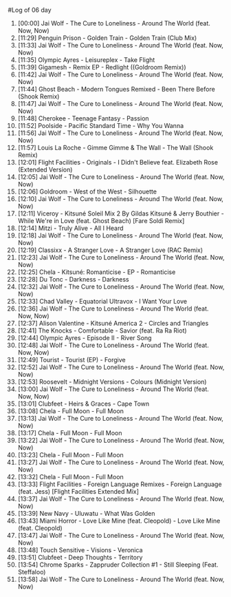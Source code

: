 #Log of 06 day

1. [00:00] Jai Wolf - The Cure to Loneliness - Around The World (feat. Now, Now)
1. [11:29] Penguin Prison - Golden Train - Golden Train (Club Mix)
1. [11:33] Jai Wolf - The Cure to Loneliness - Around The World (feat. Now, Now)
1. [11:35] Olympic Ayres - Leisureplex - Take Flight
1. [11:39] Gigamesh - Remix EP - Redlight ((Goldroom Remix))
1. [11:42] Jai Wolf - The Cure to Loneliness - Around The World (feat. Now, Now)
1. [11:44] Ghost Beach - Modern Tongues Remixed - Been There Before (Shook Remix)
1. [11:47] Jai Wolf - The Cure to Loneliness - Around The World (feat. Now, Now)
1. [11:48] Cherokee - Teenage Fantasy - Passion
1. [11:52] Poolside - Pacific Standard Time - Why You Wanna
1. [11:56] Jai Wolf - The Cure to Loneliness - Around The World (feat. Now, Now)
1. [11:57] Louis La Roche - Gimme Gimme & The Wall - The Wall (Shook Remix)
1. [12:01] Flight Facilities - Originals - I Didn't Believe feat. Elizabeth Rose (Extended Version)
1. [12:05] Jai Wolf - The Cure to Loneliness - Around The World (feat. Now, Now)
1. [12:06] Goldroom - West of the West - Silhouette
1. [12:10] Jai Wolf - The Cure to Loneliness - Around The World (feat. Now, Now)
1. [12:11] Viceroy - Kitsuné Soleil Mix 2 By Gildas Kitsuné & Jerry Bouthier - While We're in Love (feat. Ghost Beach) [Fare Soldi Remix]
1. [12:14] Mitzi - Truly Alive - All I Heard
1. [12:18] Jai Wolf - The Cure to Loneliness - Around The World (feat. Now, Now)
1. [12:19] Classixx - A Stranger Love - A Stranger Love (RAC Remix)
1. [12:23] Jai Wolf - The Cure to Loneliness - Around The World (feat. Now, Now)
1. [12:25] Chela - Kitsuné: Romanticise - EP - Romanticise
1. [12:28] Du Tonc - Darkness - Darkness
1. [12:32] Jai Wolf - The Cure to Loneliness - Around The World (feat. Now, Now)
1. [12:33] Chad Valley - Equatorial Ultravox - I Want Your Love
1. [12:36] Jai Wolf - The Cure to Loneliness - Around The World (feat. Now, Now)
1. [12:37] Alison Valentine - Kitsuné America 2 - Circles and Triangles
1. [12:41] The Knocks - Comfortable - Savior (feat. Ra Ra Riot)
1. [12:44] Olympic Ayres - Episode II - River Song
1. [12:48] Jai Wolf - The Cure to Loneliness - Around The World (feat. Now, Now)
1. [12:49] Tourist - Tourist (EP) - Forgive
1. [12:52] Jai Wolf - The Cure to Loneliness - Around The World (feat. Now, Now)
1. [12:53] Roosevelt - Midnight Versions - Colours (Midnight Version)
1. [13:00] Jai Wolf - The Cure to Loneliness - Around The World (feat. Now, Now)
1. [13:01] Clubfeet - Heirs & Graces - Cape Town
1. [13:08] Chela - Full Moon - Full Moon
1. [13:13] Jai Wolf - The Cure to Loneliness - Around The World (feat. Now, Now)
1. [13:17] Chela - Full Moon - Full Moon
1. [13:22] Jai Wolf - The Cure to Loneliness - Around The World (feat. Now, Now)
1. [13:23] Chela - Full Moon - Full Moon
1. [13:27] Jai Wolf - The Cure to Loneliness - Around The World (feat. Now, Now)
1. [13:32] Chela - Full Moon - Full Moon
1. [13:33] Flight Facilities - Foreign Language Remixes - Foreign Language (feat. Jess) [Flight Facilities Extended Mix]
1. [13:37] Jai Wolf - The Cure to Loneliness - Around The World (feat. Now, Now)
1. [13:39] New Navy - Uluwatu - What Was Golden
1. [13:43] Miami Horror - Love Like Mine (feat. Cleopold) - Love Like Mine (feat. Cleopold)
1. [13:47] Jai Wolf - The Cure to Loneliness - Around The World (feat. Now, Now)
1. [13:48] Touch Sensitive - Visions - Veronica
1. [13:51] Clubfeet - Deep Thoughts - Territory
1. [13:54] Chrome Sparks - Zappruder Collection #1 - Still Sleeping (Feat. Steffaloo)
1. [13:58] Jai Wolf - The Cure to Loneliness - Around The World (feat. Now, Now)

